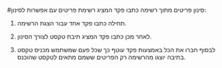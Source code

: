 #סינון פריטים מתוך רשימה
כתבו פקד המציג רשימת פריטים עם אפשרות לסינון:

1. תחילה כתבו פקד אחד עבור הצגת הרשימה.

2. לאחר מכן כתבו פקד המציג תיבת טקסט לצורך הסינון.

3. לבסוף חברו את הכל באמצעות פקד עוטף כך שכל פעם שמשתמש מכניס טקסט בתיבה יוצגו מהרשימה רק הפריטים ששמם מתאים לטקסט שהוכנס.
